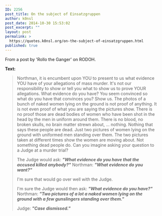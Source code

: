 ```yaml
---
ID: 2256
post_title: On the subject of Einsatzgruppen
author: k0nsl
post_date: 2014-10-30 15:53:02
post_excerpt: ""
layout: post
permalink: >
  https://quotes.k0nsl.org/on-the-subject-of-einsatzgruppen.html
published: true
---
```

From a post by 'Rollo the Ganger' on RODOH.

<strong>Text:</strong>
<blockquote>
Northman, it is encumbent upon YOU to present to us what evidence YOU have of your allegations of mass murder. It's not our responsibility to show or tell you what to show us to prove YOUR allegations. What evidence do you have? You seem convinced so what do you have that convinces you? Show us. The photos of a bunch of naked women lying on the ground is not proof of anything. It is not even proof of what you are saying the pictures show. There is no proof those are dead bodies of women who have been shot in the head by the men in uniform around them. There is no blood, no broken skulls, no brain matter strewn about, ... nothing. Nothing that says these people are dead. Just two pictures of women lying on the ground with uniformed men standing over them. The two pictures taken at different times show the women are moving about. Not something dead people do. Can you imagine asking your question to a Judge at a murder trial?

The Judge would ask: <strong><em>"What evidence do you have that the accused killed anybody?"</em></strong>
Northman: <strong><em>"What evidence do you want?"</em></strong>

I'm sure that would go over well with the Judge.

I'm sure the Judge would then ask: <strong><em>"What evidence do you have?"</em></strong>
Northman: <strong><em>"Two pictures of a lot a naked women lying on the ground with a few gunslingers standing over them."</em></strong>

Judge: <strong><em>"Case dismissed."</em></strong>
</blockquote>